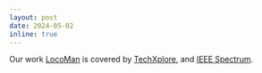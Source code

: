 ```yaml
---
layout: post
date: 2024-05-02
inline: true
---
```


Our work [LocoMan](https://linchangyi1.github.io/LocoMan/) is covered by [TechXplore](https://techxplore.com/news/2024-04-dexterous-legged-robot-simultaneously.html), and [IEEE Spectrum](https://spectrum.ieee.org/video-friday-locoman).